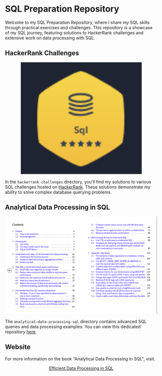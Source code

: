 # SQL Preparation Repository

Welcome to my SQL Preparation Repository, where I share my SQL skills through practical exercises and challenges. This repository is a showcase of my SQL journey, featuring solutions to HackerRank challenges and extensive work on data processing with SQL.

## HackerRank Challenges

<p align="center">
  <img src="visuals/hackerrank.png" alt="HackerRank Challenges" width="400"/>
</p>

In the `hackerrank-challenges` directory, you'll find my solutions to various SQL challenges hosted on [HackerRank](https://www.hackerrank.com/). These solutions demonstrate my ability to solve complex database querying problems.

## Analytical Data Processing in SQL

<p align="center">
  <img src="visuals/book-contents.png" alt="Analytical Data Processing with SQL" width="500"/>
</p>

The `analytical-data-processing-sql` directory contains advanced SQL queries and data processing examples. You can view this dedicated repository [here](analytical-data-processing-sql).

## Website

For more information on the book "Analytical Data Processing in SQL", visit. 
<p align="center">
  <a href="https://josephmachado.gumroad.com/l/analyticalsql">Efficient Data Processing in SQL</a>
</p>